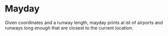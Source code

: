 # Mayday
Given coordinates and a runway length, mayday prints al ist of airports and runways long enough that are closest to the current location.
